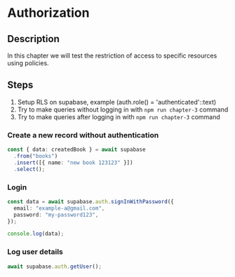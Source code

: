 # Authorization

## Description

In this chapter we will test the restriction of access to specific resources using policies.

## Steps

1. Setup RLS on supabase, example (auth.role() = 'authenticated'::text)
2. Try to make queries without logging in with `npm run chapter-3` command
3. Try to make queries after logging in with `npm run chapter-3` command

### Create a new record without authentication

```typescript
const { data: createdBook } = await supabase
  .from("books")
  .insert([{ name: "new book 123123" }])
  .select();
```

### Login

```typescript
const data = await supabase.auth.signInWithPassword({
  email: "example-a@gmail.com",
  password: "my-password123",
});

console.log(data);
```

### Log user details

```typescript
await supabase.auth.getUser();
```
